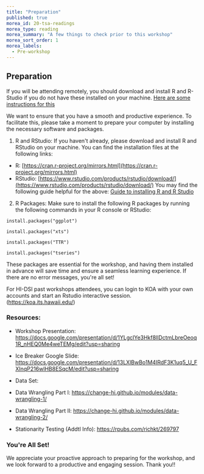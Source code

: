 ```yaml
---
title: "Preparation"
published: true
morea_id: 20-tsa-readings
morea_type: reading
morea_summary: "A few things to check prior to this workshop"
morea_sort_order: 1
morea_labels:
  - Pre-workshop
---
```


## Preparation 

If you will be attending remotely, you should download and install R and R-Studio if you do not have these installed on your machine. [Here are some instructions for this](https://rstudio-education.github.io/hopr/starting.html#how-to-download-and-install-r)

We want to ensure that you have a smooth and productive experience. To facilitate this,
please take a moment to prepare your computer by installing the necessary software
and packages.
1. R and RStudio: If you haven't already, please download and install R and RStudio
on your machine. You can find the installation files at the following links:
- R: [https://cran.r-project.org/mirrors.html](https://cran.r-project.org/mirrors.html)
- RStudio: [https://www.rstudio.com/products/rstudio/download/](https://www.rstudio.com/products/rstudio/download/)
You may find the following guide helpful for the above:
[Guide to installing R and R Studio](https://rstudio-education.github.io/hopr/starting.html#how-to-download-and-install-r)
  
2. R Packages: Make sure to install the following R packages by running the following
commands in your R console or RStudio:

`install.packages("ggplot")`

`install.packages("xts")`

`install.packages("TTR")`

`install.packages("tseries")`

These packages are essential for the workshop, and having them installed in advance
will save time and ensure a seamless learning experience. If there are no error
messages, you're all set!

For HI-DSI past workshops attendees, you can login to KOA with your own accounts
and start an Rstudio interactive session. (https://koa.its.hawaii.edu/)

### Resources:
* Workshop Presentation: https://docs.google.com/presentation/d/1YLgclYe3Hkf8lIDctmLbreOeoq1R_nHEQ0Me4weTEMg/edit?usp=sharing

* Ice Breaker Google Slide: https://docs.google.com/presentation/d/13LXlBwBo1M4IRdF3K1uq5_U_FXInqP216wlHB8ESqcM/edit?usp=sharing

* Data Set: 

* Data Wrangling Part I: https://change-hi.github.io/modules/data-wrangling-1/ 

* Data Wrangling Part II: https://change-hi.github.io/modules/data-wrangling-2/

* Stationarity Testing (Addtl Info): https://rpubs.com/richkt/269797 

### You're All Set!
We appreciate your proactive approach to preparing for the workshop, and we look
forward to a productive and engaging session. Thank you!!
